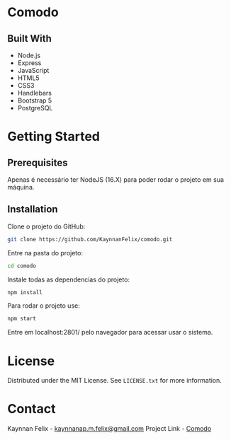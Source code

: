 # Comodo
<!--, a Hotel Management Technology System
# About The Project-->
## Built With
- Node.js
- Express
- JavaScript
- HTML5
- CSS3
- Handlebars
- Bootstrap 5
- PostgreSQL
# Getting Started
## Prerequisites
Apenas é necessário ter NodeJS (16.X) para poder rodar o projeto em sua máquina.
## Installation
Clone o projeto do GitHub:
```bash
git clone https://github.com/KaynnanFelix/comodo.git
```
Entre na pasta do projeto:
```bash
cd comodo
```
Instale todas as dependencias do projeto:
```bash
npm install
```
Para rodar o projeto use:
```bash
npm start
```
Entre em localhost:2801/ pelo navegador para acessar usar o sistema.
<!--
# Usage
# Roadmap
# Contributing
-->
# License
Distributed under the MIT License. See `LICENSE.txt` for more information.
# Contact
Kaynnan Felix - [kaynnanap.m.felix@gmail.com](mailto:kaynnanap.m.felix@gmail.com)
Project Link  - [Comodo](https://github.com/KaynnanFelix/comodo)
<!--# Acknowledgments-->